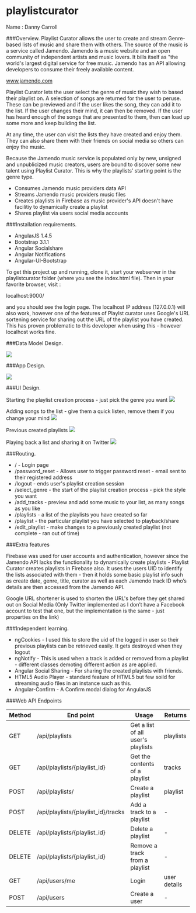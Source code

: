 # playlistcurator

Name : Danny Carroll

###Overview.
Playlist Curator allows the user to create and stream Genre-based lists of music and share them with others. The source of the music is a service called Jamendo. Jamendo is a music website and an open community of independent artists and music lovers. It bills itself as "the world's largest digital service for free music. Jamendo has an API allowing developers to consume their freely available content.

www.jamendo.com

Playlist Curator lets the user select the genre of music they wish to based their playlist on. A selection of songs are returned for the user to peruse. These can be previewed and if the user likes the song, they can add it to the list. If the user changes their mind, it can then be removed. If the user has heard enough of the songs that are presented to them, then can load up some more and keep building the list.

At any time, the user can visit the lists they have created and enjoy them. They can also share them with their friends on social media so others can enjoy the music.

Because the Jamendo music service is populated only by new, unsigned and unpublicized music creators, users are bound to discover some new talent using Playlist Curator. This is why the playlists’ starting point is the genre type.


 + Consumes Jamendo music providers data API
 + Streams Jamendo music providers music files
 + Creates playlists in Firebase as music provider's API doesn't have facilitiy to dynamically create a playlist
 + Shares playlist via users social media accounts


###Installation requirements.

+ AngularJS 1.4.5
+ Bootstrap 3.1.1
+ Angular Socialshare
+ Angular Notifications
+ Angular-UI-Bootstrap

To get this project up and running, clone it, start your webserver in the playlistcurator folder (where you see the index.html file). Then in your favorite browser, visit :

localhost:9000/

and you should see the login page. The localhost IP address (127.0.0.1) will also work, however one of the features of Playlst curator uses Google's URL sortening service for sharing out the URL of the playlist you have created. This has proven problematic to this developer when using this - however localhost works fine.

###Data Model Design.

![][image1]

###App Design.

![][image2]

###UI Design.

Starting the playlist creation process - just pick the genre you want
![][image3]

Adding songs to the list - give them a quick listen, remove them if you change your mind
![][image4]

Previous created playlists
![][image5]

Playing back a list and sharing it on Twitter
![][image6]

###Routing.

+ / - Login page
+ /password_reset - Allows user to trigger password reset - email sent to their registered address
+ /logout - ends user's playlist creation session
+ /select_genre - the start of the playlist creation process - pick the style you want
+ /add_tracks - preview and add some music to your list, as many songs as you like
+ /playlists - a list of the playlists you have created so far
+ /playlist - the particular playlist you have selected to playback/share
+ /edit_playlist - make changes to a previously created playlist (not complete - ran out of time)

###Extra features

Firebase was used for user accounts and authentication, however since the Jamendo API lacks the functionality to dynamically create playlists - Playlist Curator creates playlists in Firebase also. It uses the users UID to identify the lists associated with them - then it holds some basic playlist info such as create date, genre, title, curator as well as each Jamendo track ID who’s details are then accessed from the Jamendo API.

Google URL shortener is used to shorten the URL's before they get shared out on Social Media (Only Twitter implemented as I don’t have a Facebook account to test that one, but the implementation is the same - just properties on the link)


###Independent learning.

+ ngCookies - I used this to store the uid of the logged in user so their previous playlists can be retrieved easily. It gets destroyed when they logout
+ ngNotify - This is used when a track is added or removed from a playlist - different classes demoting different action as are applied.
+ Angular Social Sharing - For sharing the created playlists with friends.
+ HTML5 Audio Player - standard feature of HTML5 but few soild for streaming audio files in an instance such as this.
+ Angular-Confirm - A Confirm modal dialog for AngularJS

###Web API Endpoints

| Method        | End point                             | Usage                               | Returns       |
| ------------- | ------------------------------------  | ----------------------------------  | ------------- |
| GET           | /api/playlists                        | Get a list of all user's playlists  | playlists     |
| GET           | /api/playlists/{playlist_id}          | Get the contents of a playlist      | tracks        |
| POST          | /api/playlists/                       | Create a playlist                   | playlist      |
| POST          | /api/playlists/{playlist_id}/tracks   | Add a track to a playlist           | -             |
| DELETE        | /api/playlists/{playlist_id}          | Delete a playlist                   | -             |
| DELETE        | /api/playlists/{playlist_id}          | Remove a track from a playlist      | -             |
| GET           | /api/users/me                         | Login                               | user details  |
| POST          | /api/users                            | Create a user                       | -             |


[image1]: /images/promotion/ss1.png
[image2]: /images/promotion/ss2.png
[image3]: /images/promotion/ss3.png
[image4]: /images/promotion/ss4.png
[image5]: /images/promotion/ss5.png
[image6]: /images/promotion/ss6.png
